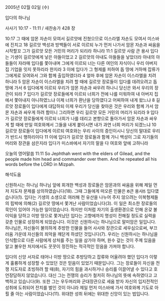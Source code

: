2005년 02월 02일 (수)

입다의 하나님



사사기 10:17 - 11:11 / 새찬송가 428 장


10:17 그 때에 암몬 자손이 모여서 길르앗에 진쳤으므로 이스라엘 자손도 모여서 미스바에 진치고 18 길르앗 백성과 방백들이 서로 이르되 누가 먼저 나가서 암몬 자손과 싸움을 시작할꼬 그가 길르앗 모든 거민의 머리가 되리라 하니라 
11:1 길르앗 사람 큰 용사 입다는 기생이 길르앗에게 낳은 아들이었고 2 길르앗의 아내도 아들들을 낳았더라 아내의 아들들이 자라매 입다를 쫓아내며 그에게 이르되 너는 다른 여인의 자식이니 우리 아버지 집 기업을 잇지 못하리라 한지라 3 이에 입다가 그 형제를 피하여 돕 땅에 거하매 잡류가 그에게로 모여와서 그와 함께 출입하였더라 4 얼마 후에 암몬 자손이 이스라엘을 치려 하니라 5 암몬 자손이 이스라엘을 치려 할 때에 길르앗 장로들이 입다를 데려오려고 돕 땅에 가서 6 입다에게 이르되 우리가 암몬 자손과 싸우려 하나니 당신은 와서 우리의 장관이 되라 7 입다가 길르앗 장로들에게 이르되 너희가 전에 나를 미워하여 내 아버지 집에서 쫓아내지 아니하였느냐 이제 너희가 환난을 당하였다고 어찌하여 내게 왔느냐 8 길르앗 장로들이 입다에게 대답하되 이제 우리가 당신을 찾아온 것은 우리와 함께 가서 암몬 자손과 싸우게 하려 함이니 그리하면 우리 길르앗 모든 거민의 머리가 되리라 9 입다가 길르앗 장로들에게 이르되 너희가 나를 데리고 본향으로 돌아가서 암몬 자손과 싸우게 할 때에 만일 여호와께서 그들을 내게 붙이시면 내가 과연 너희 머리가 되겠느냐 10 길르앗 장로들이 입다에게 이르되 여호와는 우리 사이의 증인이시니 당신의 말대로 우리가 반드시 행하리이다 11 이에 입다가 길르앗 장로들과 함께 가니 백성이 그로 자기들의 머리와 장관을 삼은지라 입다가 미스바에서 자기의 말을 다 여호와 앞에 고하니라

오늘의 영어말씀
11:11 So Jephthah went with the elders of Gilead, and the people made him head and commander over them. And he repeated all his words before the LORD in Mizpah.

해석도움





신원하시는 하나님
하나님 앞에 회개한 백성과 장로들은 암몬과의 싸움을 위해 제일 먼저 지도자 문제를 상의하였습니다(18). 그때 그들에게 떠오른 인물은 ꡐ큰 용사ꡑ 입다였습니다(1). 입다는 기생의 소생으로 여러해 전 유산을 나누어 주지 않으려는 이복형제들의 핍박에 의해(2) 길르앗 땅에서 쫓겨난 사람이었습니다(3). 이 일은 최소한 장로들의 묵인이 있어야 가능한 일이었습니다. 하지만 이처럼 자기의 출생환경으로 인해 온갖 불이익을 당하고 이방 땅으로 쫓겨났던 입다는 고향에까지 명성이 전해질 정도로 실력을 갖춘 인물로 성장하게 되었습니다. 이것은 신원하시는 하나님으로 말미암은 일입니다. 하나님은, 자신들이 불의하게 추방한 인물을 들어 사사와 장관으로 세우심으로써, 부끄러움 가운데 자신들의 죄악을 깨닫게 하셨던 것입니다(7). 우리는 신원하시는 하나님을 인식함으로 다른 사람에게 상처를 주는 일을 삼가야 하며, 원수 갚는 것이 주께 있음을 알고 불우한 처지에서도 꿋꿋이 정진하는 적극적인 믿음을 가져야 합니다.   

입다의 신앙
서자로 태어나 이방 땅으로 추방당하고 잡류와 어울려야 했던 입다가 이렇게 훌륭하게 성장할 수 있었던 것은 믿음이 있었기 때문입니다. 그는 장로들이 자신을 전쟁 지도자로 초빙하려 할 때(8), 자기의 힘을 과시하거나 승리를 이끌어낼 수 있다고 호언장담하지 않았습니다. 대신 그는 전쟁의 승리가 철저히 하나님의 뜻에 속하였다고 고백하고 있습니다(9). 또한 그는 우두머리와 군대장관으로 세움 받자 자신의 입지전적인 성취에 도취되어 잔치를 벌인 것이 아니라 제일 먼저 미스바에 가서 여호와께 기도로 아뢸 줄 아는 사람이었습니다(11). 위대한 성취 뒤에는 위대한 신앙이 있는 법입니다.